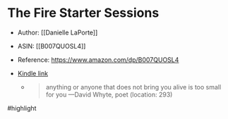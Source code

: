 # The Fire Starter Sessions

* Author: [[Danielle LaPorte]]
* ASIN: [[B007QUOSL4]]
* Reference: https://www.amazon.com/dp/B007QUOSL4
* [Kindle link](kindle://book?action=open&asin=B007QUOSL4)


  - > anything or anyone that does not bring you alive is too small for you —David Whyte, poet (location: 293)


#highlight
